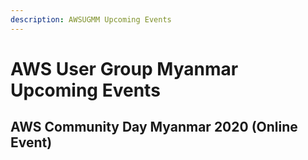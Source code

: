 ```yaml
---
description: AWSUGMM Upcoming Events
---
```


# AWS User Group Myanmar Upcoming Events

## AWS Community Day Myanmar 2020 \(Online Event\) 

